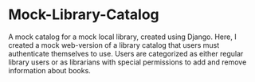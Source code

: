 # Mock-Library-Catalog
A mock catalog for a mock local library, created using Django.
Here, I created a mock web-version of a library catalog that users must authenticate themselves to use. Users are categorized as either regular library users or as librarians with special permissions to add and remove information about books.
